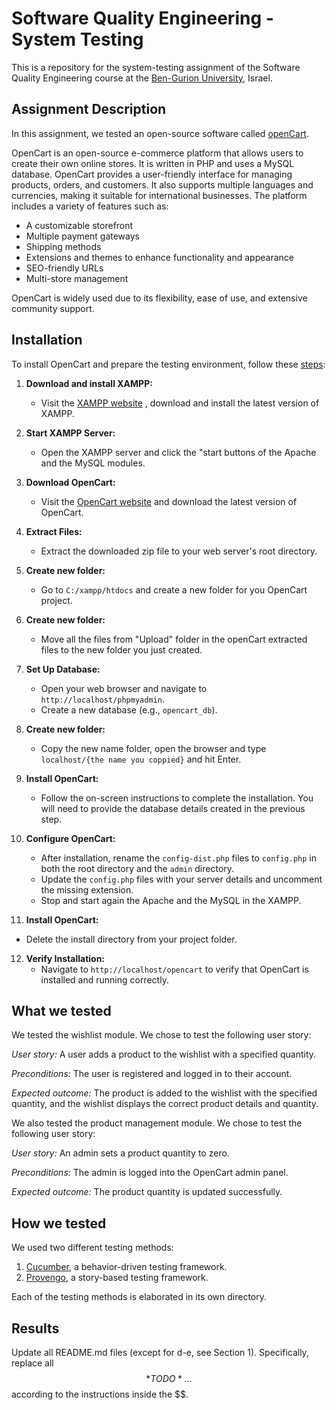 # Software Quality Engineering - System Testing

This is a repository for the system-testing assignment of the Software Quality Engineering course at the [Ben-Gurion University](https://in.bgu.ac.il/), Israel.

## Assignment Description

In this assignment, we tested an open-source software called [openCart](https://www.opencart.com).

OpenCart is an open-source e-commerce platform that allows users to create their own online stores. It is written in PHP and uses a MySQL database. OpenCart provides a user-friendly interface for managing products, orders, and customers. It also supports multiple languages and currencies, making it suitable for international businesses. The platform includes a variety of features such as:

- A customizable storefront
- Multiple payment gateways
- Shipping methods
- Extensions and themes to enhance functionality and appearance
- SEO-friendly URLs
- Multi-store management

OpenCart is widely used due to its flexibility, ease of use, and extensive community support.

## Installation

To install OpenCart and prepare the testing environment, follow these [steps](https://www.youtube.com/watch?v=GftTTFm58d8):

1. **Download and install XAMPP:**

   - Visit the [XAMPP website](https://www.apachefriends.org/download.html) , download and install the latest version of XAMPP.

2. **Start XAMPP Server:**

   - Open the XAMPP server and click the "start buttons of the Apache and the MySQL modules.

3. **Download OpenCart:**

   - Visit the [OpenCart website](https://www.opencart.com/) and download the latest version of OpenCart.

4. **Extract Files:**

   - Extract the downloaded zip file to your web server's root directory.

5. **Create new folder:**

   - Go to `C:/xampp/htdocs` and create a new folder for you OpenCart project.

6. **Create new folder:**

   - Move all the files from "Upload" folder in the openCart extracted files to the new folder you just created.

7. **Set Up Database:**

   - Open your web browser and navigate to `http://localhost/phpmyadmin`.
   - Create a new database (e.g., `opencart_db`).

8. **Create new folder:**

   - Copy the new name folder, open the browser and type `localhost/{the name you coppied}` and hit Enter.

9. **Install OpenCart:**

   - Follow the on-screen instructions to complete the installation. You will need to provide the database details created in the previous step.

10. **Configure OpenCart:**

    - After installation, rename the `config-dist.php` files to `config.php` in both the root directory and the `admin` directory.
    - Update the `config.php` files with your server details and uncomment the missing extension.
    - Stop and start again the Apache and the MySQL in the XAMPP.

11. **Install OpenCart:**

- Delete the install directory from your project folder.

12. **Verify Installation:**
    - Navigate to `http://localhost/opencart` to verify that OpenCart is installed and running correctly.

## What we tested

We tested the wishlist module. We chose to test the following user story:

_User story:_ A user adds a product to the wishlist with a specified quantity.

_Preconditions:_ The user is registered and logged in to their account.

_Expected outcome:_ The product is added to the wishlist with the specified quantity, and the wishlist displays the correct product details and quantity.

We also tested the product management module. We chose to test the following user story:

_User story:_ An admin sets a product quantity to zero.

_Preconditions:_ The admin is logged into the OpenCart admin panel.

_Expected outcome:_ The product quantity is updated successfully.

## How we tested

We used two different testing methods:

1. [Cucumber](https://cucumber.io/), a behavior-driven testing framework.
2. [Provengo](https://provengo.tech/), a story-based testing framework.

Each of the testing methods is elaborated in its own directory.

## Results

Update all README.md files (except for d-e, see Section 1). Specifically, replace all $$*TODO*…$$ according to the instructions inside the $$.
